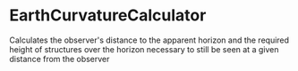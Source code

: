 # EarthCurvatureCalculator
Calculates the observer's distance to the apparent horizon and the required height of structures over the horizon necessary to still be seen at a given distance from the observer 

